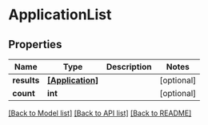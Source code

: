 # ApplicationList


## Properties
Name | Type | Description | Notes
------------ | ------------- | ------------- | -------------
**results** | [**[Application]**](Application.md) |  | [optional] 
**count** | **int** |  | [optional] 

[[Back to Model list]](../README.md#documentation-for-models) [[Back to API list]](../README.md#documentation-for-api-endpoints) [[Back to README]](../README.md)


